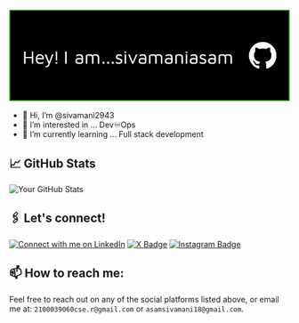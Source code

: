 ![](github-header.png)

- 👋 Hi, I’m @sivamani2943
- 👀 I’m interested in ... Dev♾️Ops
- 🌱 I’m currently learning ... Full stack development

## 📈 GitHub Stats

![Your GitHub Stats](https://github-readme-stats.vercel.app/api?username=sivamani2943&show_icons=true&theme=radical)
  
## 🖇️ Let's connect!
[![Connect with me on LinkedIn](https://img.shields.io/badge/Connect-%230077B5.svg?logo=linkedin&style=sociallabel=Connect)](https://www.linkedin.com/in/asam-siva-manikanta-reddy-089a61251/)
[![X Badge](https://img.shields.io/badge/-@sivamani-black?style=flat&logo=x&logoColor=white)](https://x.com/SivaManiasam)
[![Instagram Badge](https://img.shields.io/badge/Instagram-E4405F?style=flat&logo=instagram&logoColor=white)](https://www.instagram.com/mr.siv.money/)

## 📫 How to reach me:

Feel free to reach out on any of the social platforms listed above, or email me at: `2100039060cse.r@gmail.com` or `asamsivamani18@gmail.com`.


<!--- 💞️ I’m looking to collaborate on ...
- 📫 How to reach me ...
- 😄 Pronouns: ...
- ⚡ Fun fact: ...--->
<!---[![My Skills](https://skillicons.dev/icons?i=js,html,css,react)](https://skillicons.dev)
<!---
sivamani2943/sivamani2943 is a ✨ special ✨ repository because its `README.md` (this file) appears on your GitHub profile.
You can click the Preview link to take a look at your changes.
--->
